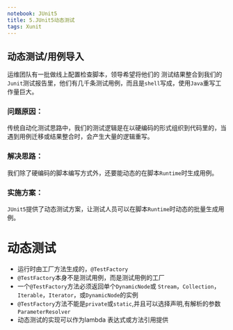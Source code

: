 ```yaml
---
notebook: JUnit5
title: 5.JUnit5动态测试
tags: Xunit
---
```




## 动态测试/用例导入
运维团队有一批做线上配置检查脚本，领导希望将他们的
测试结果整合到我们的`Junit`测试报告里，他们有几千条测试用例，而且是`shell`写成，使用`Java`重写工作量巨大。

### 问题原因：
传统自动化测试思路中，我们的测试逻辑是在以硬编码的形式组织到代码里的，当遇到用例迁移或结果整合时，会产生大量的逻辑重写。
### 解决思路：
我们除了硬编码的脚本编写方式外，还要能动态的在脚本`Runtime`时生成用例。
### 实施方案：
`JUnit5`提供了动态测试方案，让测试人员可以在脚本`Runtime`时动态的批量生成用例。



# 动态测试
- 运行时由工厂方法生成的，`@TestFactory`
- `@TestFactory`本身不是测试用例，而是测试用例的工厂
- 一个`@TestFactory`方法必须返回单个`DynamicNode`或 `Stream`，`Collection`，`Iterable`，`Iterator`，或`DynamicNode`的实例
- `@TestFactory`方法不能是`private`或`static`,并且可以选择声明,有解析的参数`ParameterResolver`
- 动态测试的实现可以作为lambda 表达式或方法引用提供
  



